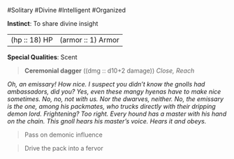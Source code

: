 #Solitary #Divine #Intelligent #Organized

**Instinct**: To share divine insight

|       |         |
| ----- | ------- |
| (hp :: 18) HP | (armor :: 1) Armor |

**Special Qualities**: Scent

> **Ceremonial dagger** ((dmg :: d10+2 damage))
> *Close, Reach*

*Oh, an emissary! How nice. I suspect you didn’t know the gnolls had ambassadors, did you? Yes, even these mangy hyenas have to make nice sometimes. No, no, not with us. Nor the dwarves, neither. No, the emissary is the one, among his packmates, who trucks directly with their dripping demon lord. Frightening? Too right. Every hound has a master with his hand on the chain. This gnoll hears his master’s voice. Hears it and obeys.*

>Pass on demonic influence

>Drive the pack into a fervor
